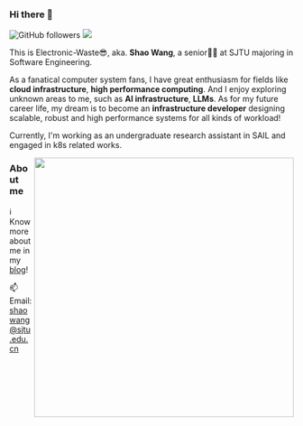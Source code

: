 
### Hi there 👋
![GitHub followers](https://img.shields.io/github/followers/Electronic-Waste?style=social)
![](https://visitor-badge.glitch.me/badge?page_id=Electronic-Waste)

This is Electronic-Waste😎, aka. **Shao Wang**, a senior🧑‍🎓 at SJTU majoring in Software Engineering.  

As a fanatical computer system fans, I have great enthusiasm for fields like **cloud infrastructure**, **high performance computing**. And I enjoy exploring unknown areas to me, such as **AI infrastructure**, **LLMs**. As for my future career life, my dream is to become an **infrastructure developer** designing scalable, robust and high performance systems for all kinds of workload!

Currently, I'm working as an undergraduate research assistant in SAIL and engaged in k8s related works.

 <img align='right' width=460px src='https://github-readme-stats.vercel.app/api?username=Electronic-Waste&show_icons=true&count_private=true&hide_title=true'/>

### About me
ℹ️ Know more about me in my [blog](https://blog.electronicwaste.cn/about/)!

📫 Email: shaowang@sjtu.edu.cn
